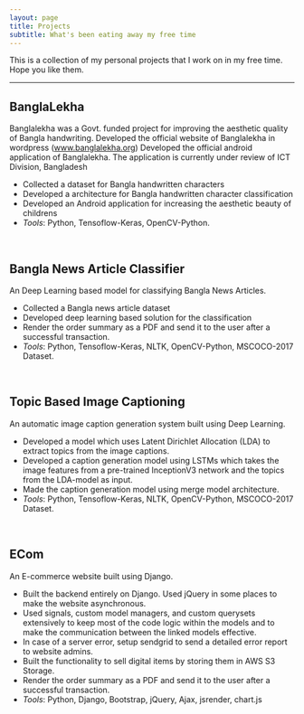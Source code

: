 ```yaml
---
layout: page
title: Projects
subtitle: What's been eating away my free time
---
```


This is a collection of my personal projects that I work on in my free time. Hope you like them.

---
## BanglaLekha

Banglalekha was a Govt. funded project for improving the aesthetic quality of Bangla handwriting. Developed the official website of Banglalekha in wordpress (www.banglalekha.org) Developed the official android application of Banglalekha. The application is currently under review of ICT Division, Bangladesh

- Collected a dataset for Bangla handwritten characters
- Developed a architecture for Bangla handwritten character classification
- Developed an Android application for increasing the aesthetic beauty of childrens
- _Tools_: Python, Tensoflow-Keras, OpenCV-Python.

<br/>

## Bangla News Article Classifier

An Deep Learning based model for classifying Bangla News Articles.  

- Collected a Bangla news article dataset 
- Developed deep learning based solution for the classification
- Render the order summary as a PDF and send it to the user after a successful transaction.
- _Tools_: Python, Tensoflow-Keras, NLTK, OpenCV-Python, MSCOCO-2017 Dataset.

<br/>


## Topic Based Image Captioning

An automatic image caption generation system built using Deep Learning.

- Developed a model which uses Latent Dirichlet Allocation (LDA) to extract topics from the image captions.
- Developed a caption generation model using LSTMs which takes the image features from a pre-trained InceptionV3 network and the topics from the LDA-model as input.
- Made the caption generation model using merge model architecture.
- _Tools_: Python, Tensoflow-Keras, NLTK, OpenCV-Python, MSCOCO-2017 Dataset.

<br/>


## ECom

An E-commerce website built using Django.  

- Built the backend entirely on Django. Used jQuery in some places to make the website asynchronous.
- Used signals, custom model managers, and custom querysets extensively to keep most of the code logic within the models and to make the communication between the linked models effective.
- In case of a server error, setup sendgrid to send a detailed error report to website admins.
- Built the functionality to sell digital items by storing them in AWS S3 Storage.
- Render the order summary as a PDF and send it to the user after a successful transaction.
- _Tools_: Python, Django, Bootstrap, jQuery, Ajax, jsrender, chart.js

<br/>

